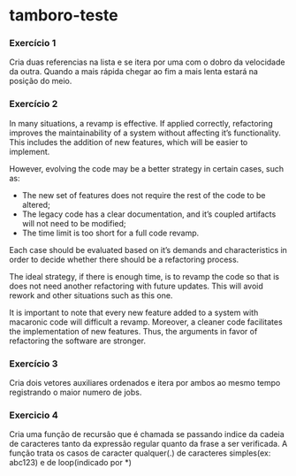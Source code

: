 # tamboro-teste

### Exercício 1
Cria duas referencias na lista e se itera por uma com o dobro da velocidade da outra. 
Quando a mais rápida chegar ao fim a mais lenta estará na posição do meio. 

### Exercício 2
In many situations, a revamp is effective. If applied correctly, refactoring improves the maintainability of a system without affecting it’s functionality. This includes the addition of new features, which will be easier to implement.

However, evolving the code may be a better strategy in certain cases, such as: 

* The new set of features does not require the rest of the code to be altered; 
* The legacy code has a clear documentation, and it’s coupled artifacts will not need to be modified;
* The time limit is too short for a full code revamp.


Each case should be evaluated based on it’s demands and characteristics in order to decide whether there should be a refactoring process. 

The ideal strategy, if there is enough time, is to revamp the code so that is does not need another refactoring with future updates. This will avoid rework and other situations such as this one. 

It is important to note that every new feature added to a system with macaronic code will difficult a revamp. Moreover, a cleaner code facilitates the implementation of new features. Thus, the arguments in favor of refactoring the software are stronger.


### Exercício 3
Cria dois vetores auxiliares ordenados e itera por ambos ao mesmo tempo registrando o maior numero de jobs.

### Exercicio 4
Cria uma função de recursão que é chamada se passando indice da cadeia de caracteres tanto da expressão regular quanto da frase a ser verificada.
A função trata os casos de caracter qualquer(.) de caracteres simples(ex: abc123) e de loop(indicado por *)
